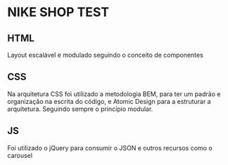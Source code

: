 # NIKE SHOP TEST

## HTML
Layout escalável e modulado seguindo o conceito de componentes

## CSS
Na arquitetura CSS foi utilizado a metodologia BEM, para ter um padrão e organização na escrita do código, e Atomic Design para a estruturar a arquitetura. Seguindo sempre o princípio modular.

## JS
Foi utilizado o jQuery para consumir o JSON e outros recursos como o carousel
